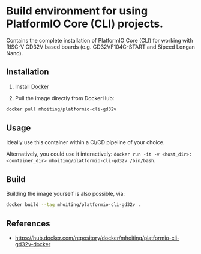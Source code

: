 # Build environment for using PlatformIO Core (CLI) projects.

Contains the complete installation of PlatformIO Core (CLI) for working with RISC-V GD32V based boards (e.g. GD32VF104C-START and Sipeed Longan Nano).

## Installation

1. Install [Docker](https://www.docker.com/)

2. Pull the image directly from DockerHub:

```sh
docker pull mhoiting/platformio-cli-gd32v
```

## Usage

Ideally use this container within a CI/CD pipeline of your choice.

Alternatively, you could use it interactively: `docker run -it -v <host_dir>:<container_dir> mhoiting/platformio-cli-gd32v /bin/bash`.

## Build

Building the image yourself is also possible, via:

```sh
docker build --tag mhoiting/platformio-cli-gd32v .
```

## References
- https://hub.docker.com/repository/docker/mhoiting/platformio-cli-gd32v-docker

